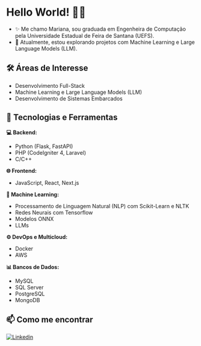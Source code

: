 # Hello World! 👩‍💻  
- ✨ Me chamo Mariana, sou graduada em Engenheira de Computação pela Universidade Estadual de Feira de Santana (UEFS).
- 🚀 Atualmente, estou explorando projetos com Machine Learning e Large Language Models (LLM).  

## 🛠️ Áreas de Interesse  
- Desenvolvimento Full-Stack  
- Machine Learning e Large Language Models (LLM)
- Desenvolvimento de Sistemas Embarcados

## 🧰 Tecnologias e Ferramentas  
**💻 Backend:**  
- Python (Flask, FastAPI)  
- PHP (CodeIgniter 4, Laravel)  
- C/C++

**🌐 Frontend:**  
- JavaScript, React, Next.js

**🤖 Machine Learning:**  
- Processamento de Linguagem Natural (NLP) com Scikit-Learn e NLTK
- Redes Neurais com Tensorflow
- Modelos ONNX  
- LLMs

**⚙️ DevOps e Multicloud:**  
- Docker  
- AWS 

**📊 Bancos de Dados:**  
- MySQL 
- SQL Server
- PostgreSQL
- MongoDB


## 📫 Como me encontrar 

[![Linkedin](https://img.shields.io/badge/LinkedIn-blue?logo=linkedin)](https://www.linkedin.com/in/mariana-lima-santos/)



<!--
**Marianasls/Marianasls** is a ✨ _special_ ✨ repository because its `README.md` (this file) appears on your GitHub profile.

Here are some ideas to get you started:

- 🔭 I’m currently working on ...
- 🌱 I’m currently learning ...
- 👯 I’m looking to collaborate on ...
- 🤔 I’m looking for help with ...
- 💬 Ask me about ...
- 📫 How to reach me: ...
- 😄 Pronouns: ...
- ⚡ Fun fact: ...
-->
